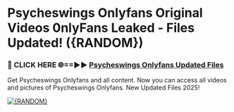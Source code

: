 # Psycheswings Onlyfans Original Videos 0nlyFans Leaked - Files Updated! ({RANDOM})

<h3>🔴 CLICK HERE 🌐==►► <a href="https://betterlinks.top/A2PfLJ" rel="nofollow">Psycheswings Onlyfans Updated Files</a></h3>

Get Psycheswings Onlyfans and all content. Now you can access all videos and pictures of Psycheswings Onlyfans. New Updated Files 2025!

[![{RANDOM}](https://i.imgur.com/ppqm5kG.gif)](https://betterlinks.top/A2PfLJ)